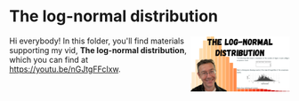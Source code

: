 # The log-normal distribution
[<img src="lognormal thumb.png" align="right" height="100" />](<https://youtu.be/nGJtgFFcIxw>)

Hi everybody! In this folder, you'll find materials supporting my vid, **The log-normal distribution**, which you can find at <https://youtu.be/nGJtgFFcIxw>. 

